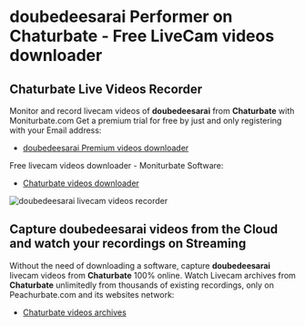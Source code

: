 # doubedeesarai Performer on Chaturbate - Free LiveCam videos downloader

## Chaturbate Live Videos Recorder

Monitor and record livecam videos of **doubedeesarai** from **Chaturbate** with Moniturbate.com
Get a premium trial for free by just and only registering with your Email address:
* [doubedeesarai Premium videos downloader](https://moniturbate.com/request-demo-licence-key.html)

Free livecam videos downloader - Moniturbate Software:
* [Chaturbate videos downloader](https://moniturbate.com/moniturbate-download-software.html)

![doubedeesarai livecam videos recorder](https://peachurnet.com/templates/moniturbate-software.png)


## Capture doubedeesarai videos from the Cloud and watch your recordings on Streaming

Without the need of downloading a software, capture **doubedeesarai** livecam videos from **Chaturbate** 100% online.
Watch Livecam archives from **Chaturbate** unlimitedly from thousands of existing recordings, only on Peachurbate.com and its websites network:
* [Chaturbate videos archives](https://peachurnet.com/)